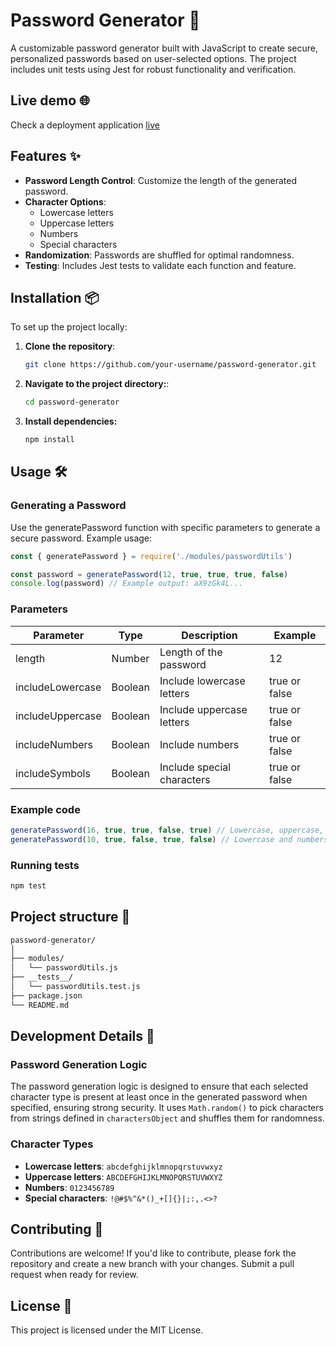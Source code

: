 # Password Generator 🔐

A customizable password generator built with JavaScript to create secure, personalized passwords based on user-selected options. The project includes unit tests using Jest for robust functionality and verification.

## Live demo 🌐

Check a deployment application [live](https://passwordgenerator.petroweb.pl)

## Features ✨

- **Password Length Control**: Customize the length of the generated password.
- **Character Options**:
  - Lowercase letters
  - Uppercase letters
  - Numbers
  - Special characters
- **Randomization**: Passwords are shuffled for optimal randomness.
- **Testing**: Includes Jest tests to validate each function and feature.

## Installation 📦

To set up the project locally:

1. **Clone the repository**:
   ```bash
   git clone https://github.com/your-username/password-generator.git
   ```
2. **Navigate to the project directory:**:

   ```bash
   cd password-generator
   ```

3. **Install dependencies:**
   ```bash
   npm install
   ```

## Usage 🛠️

### Generating a Password

Use the generatePassword function with specific parameters to generate a secure password. Example usage:

```javascript
const { generatePassword } = require('./modules/passwordUtils')

const password = generatePassword(12, true, true, true, false)
console.log(password) // Example output: aX9zGk4L...
```

### Parameters

| Parameter        | Type    | Description                | Example       |
| ---------------- | ------- | -------------------------- | ------------- |
| length           | Number  | Length of the password     | 12            |
| includeLowercase | Boolean | Include lowercase letters  | true or false |
| includeUppercase | Boolean | Include uppercase letters  | true or false |
| includeNumbers   | Boolean | Include numbers            | true or false |
| includeSymbols   | Boolean | Include special characters | true or false |

### Example code

```javascript
generatePassword(16, true, true, false, true) // Lowercase, uppercase, special characters
generatePassword(10, true, false, true, false) // Lowercase and numbers only
```

### Running tests

```bash
npm test
```

## Project structure 📂

```bash
password-generator/
│
├── modules/
│   └── passwordUtils.js
├── __tests__/
│   └── passwordUtils.test.js
├── package.json
└── README.md
```

## Development Details 📑

### Password Generation Logic

The password generation logic is designed to ensure that each selected character type is present at least once in the generated password when specified, ensuring strong security. It uses `Math.random()` to pick characters from strings defined in `charactersObject` and shuffles them for randomness.

### Character Types

- **Lowercase letters**: `abcdefghijklmnopqrstuvwxyz`
- **Uppercase letters**: `ABCDEFGHIJKLMNOPQRSTUVWXYZ`
- **Numbers**: `0123456789`
- **Special characters**: `!@#$%^&*()_+[]{}|;:,.<>?`

## Contributing 🤝

Contributions are welcome! If you'd like to contribute, please fork the repository and create a new branch with your changes. Submit a pull request when ready for review.

## License 📜

This project is licensed under the MIT License.
